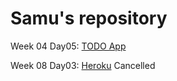 # Samu's repository
Week 04
  Day05: [TODO App](https://github.com/FarkasDavid/todo-app.git)
  
Week 08
  Day03: [Heroku](https://github.com/FerencziSamu/heroku-project.git) Cancelled
